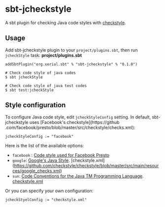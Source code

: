 # sbt-jcheckstyle
A sbt plugin for checking Java code styles with [checkstyle](http://checkstyle.sourceforge.net/).

## Usage

Add sbt-jcheckstyle plugin to your `project/plugins.sbt`, then run `jcheckStyle` task:
**project/plugins.sbt**
```
addSbtPlugin("org.xerial.sbt" % "sbt-jcheckstyle" % "0.1.0")
```

```
# Check code style of java codes
$ sbt jcheckStyle

# Check code style of java test codes
$ sbt test:jcheckStyle
```

## Style configuration

To configure Java code style, edit `jcheckStyleConfig` setting. In default, sbt-jcheckstyle uses [Facebook's checkstyle](https://github
.com/facebook/presto/blob/master/src/checkstyle/checks.xml):

```
jcheckStyleConfig := "facebook"
```

Here is the list of the available options:

* `facebook` : [Code style used for Facebook Presto](https://github.com/facebook/presto/blob/master/src/checkstyle/checks.xml)
* `google`:  [Google's Java Style](https://google-styleguide.googlecode.com/svn-history/r130/trunk/javaguide.html). [checkstyle.xml]
(https://github.com/checkstyle/checkstyle/blob/master/src/main/resources/google_checks.xml)
* `sun`: [Code Conventions for the Java TM Programming Language](http://www.oracle.com/technetwork/java/codeconvtoc-136057.html).
[checkstyle.xml](https://github.com/checkstyle/checkstyle/blob/master/src/main/resources/sun_checks.xml)

Or you can specify your own configuration:
```
jcheckStyelConfig := "checkstyle.xml"
```
